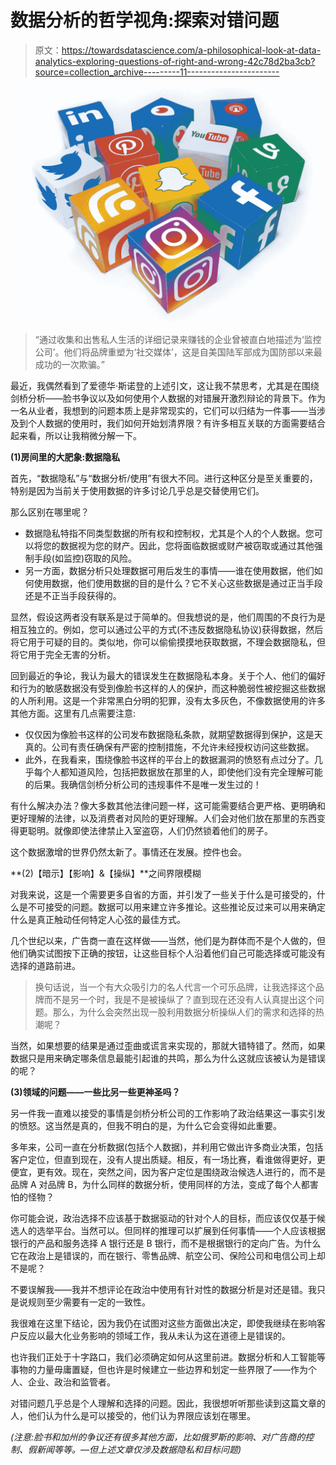 # 数据分析的哲学视角:探索对错问题

> 原文：<https://towardsdatascience.com/a-philosophical-look-at-data-analytics-exploring-questions-of-right-and-wrong-42c78d2ba3cb?source=collection_archive---------11----------------------->

![](img/c8e8e1a4923dfd1a829dfe73a0d0b3e0.png)

> “通过收集和出售私人生活的详细记录来赚钱的企业曾被直白地描述为‘监控公司’。他们将品牌重塑为‘社交媒体’，这是自美国陆军部成为国防部以来最成功的一次欺骗。”

最近，我偶然看到了爱德华·斯诺登的上述引文，这让我不禁思考，尤其是在围绕剑桥分析——脸书争议以及如何使用个人数据的对错展开激烈辩论的背景下。作为一名从业者，我想到的问题本质上是非常现实的，它们可以归结为一件事——当涉及到个人数据的使用时，我们如何开始划清界限？有许多相互关联的方面需要结合起来看，所以让我稍微分解一下。

**(1)房间里的大肥象:数据隐私**

首先，“数据隐私”与“数据分析/使用”有很大不同。进行这种区分是至关重要的，特别是因为当前关于使用数据的许多讨论几乎总是交替使用它们。

那么区别在哪里呢？

*   数据隐私特指不同类型数据的所有权和控制权，尤其是个人的个人数据。您可以将您的数据视为您的财产。因此，您将面临数据或财产被窃取或通过其他强制手段(如监控)窃取的风险。
*   另一方面，数据分析只处理数据可用后发生的事情——谁在使用数据，他们如何使用数据，他们使用数据的目的是什么？它不关心这些数据是通过正当手段还是不正当手段获得的。

显然，假设这两者没有联系是过于简单的。但我想说的是，他们周围的不良行为是相互独立的。例如，您可以通过公平的方式(不违反数据隐私协议)获得数据，然后将它用于可疑的目的。类似地，你可以偷偷摸摸地获取数据，不理会数据隐私，但将它用于完全无害的分析。

回到最近的争论，我认为最大的错误发生在数据隐私本身。关于个人、他们的偏好和行为的敏感数据没有受到像脸书这样的人的保护，而这种脆弱性被挖掘这些数据的人所利用。这是一个非常黑白分明的犯罪，没有太多灰色，不像数据使用的许多其他方面。这里有几点需要注意:

*   仅仅因为像脸书这样的公司发布数据隐私条款，就期望数据得到保护，这是天真的。公司有责任确保有严密的控制措施，不允许未经授权访问这些数据。
*   此外，在我看来，围绕像脸书这样的平台上的数据漏洞的愤怒有点过分了。几乎每个人都知道风险，包括把数据放在那里的人，即使他们没有完全理解可能的后果。我确信剑桥分析公司的违规事件不是唯一发生过的！

有什么解决办法？像大多数其他法律问题一样，这可能需要结合更严格、更明确和更好理解的法律，以及消费者对风险的更好理解。人们会对他们放在那里的东西变得更聪明。就像即使法律禁止入室盗窃，人们仍然锁着他们的房子。

这个数据激增的世界仍然太新了。事情还在发展。控件也会。

**(2)【暗示】【影响】&【操纵】**之间界限模糊

对我来说，这是一个需要更多自省的方面，并引发了一些关于什么是可接受的，什么是不可接受的问题。数据可以用来建立许多推论。这些推论反过来可以用来确定什么是真正触动任何特定人心弦的最佳方式。

几个世纪以来，广告商一直在这样做——当然，他们是为群体而不是个人做的，但他们确实试图按下正确的按钮，让这些目标个人沿着他们自己可能选择或可能没有选择的道路前进。

> 换句话说，当一个有大众吸引力的名人代言一个可乐品牌，让我选择这个品牌而不是另一个时，我是不是被操纵了？直到现在还没有人认真提出这个问题。那么，为什么会突然出现一股利用数据分析操纵人们的需求和选择的热潮呢？

当然，如果想要的结果是通过歪曲或谎言来实现的，那就大错特错了。然而，如果数据只是用来确定哪条信息最能引起谁的共鸣，那么为什么这就应该被认为是错误的呢？

**(3)领域的问题——一些比另一些更神圣吗？**

另一件我一直难以接受的事情是剑桥分析公司的工作影响了政治结果这一事实引发的愤怒。这当然是真的，但我不明白的是，为什么它会变得如此重要。

多年来，公司一直在分析数据(包括个人数据)，并利用它做出许多商业决策，包括客户定位，但直到现在，没有人提出质疑。相反，有一场比赛，看谁做得更好，更便宜，更有效。现在，突然之间，因为客户定位是围绕政治候选人进行的，而不是品牌 A 对品牌 B，为什么同样的数据分析，使用同样的方法，变成了每个人都害怕的怪物？

你可能会说，政治选择不应该基于数据驱动的针对个人的目标，而应该仅仅基于候选人的选举平台。当然可以。但同样的推理可以扩展到任何事情——个人应该根据银行的产品和服务选择 A 银行还是 B 银行，而不是根据银行的定向广告。为什么它在政治上是错误的，而在银行、零售品牌、航空公司、保险公司和电信公司上却不是呢？

不要误解我——我并不想评论在政治中使用有针对性的数据分析是对还是错。我只是说规则至少需要有一定的一致性。

我很难在这里下结论，因为我仍在试图对这些方面做出决定，即使我继续在影响客户反应以最大化业务影响的领域工作，我从未认为这在道德上是错误的。

也许我们正处于十字路口，我们必须确定如何从这里前进。数据分析和人工智能等事物的力量毋庸置疑，但也许是时候建立一些边界和划定一些界限了——作为个人、企业、政治和监管者。

对错问题几乎总是个人理解和选择的问题。因此，我很想听听那些读到这篇文章的人，他们认为什么是可以接受的，他们认为界限应该划在哪里。

*(注意:脸书和加州的争议还有很多其他方面，比如俄罗斯的影响、对广告商的控制、假新闻等等。—但上述文章仅涉及数据隐私和目标问题)*